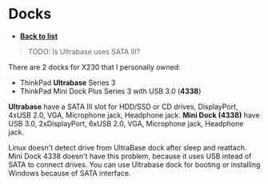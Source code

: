 # Docks
- [**Back to list**](https://github.com/Evv1L/thinkpad-x230-upgrades/blob/main/README.md)

> TODO: Is Ultrabase uses SATA III?<br>

There are 2 docks for X230 that I personally owned:
- ThinkPad **Ultrabase** Series 3
- ThinkPad Mini Dock Plus Series 3 with USB 3.0 (**4338**)

**Ultrabase** have a SATA III slot for HDD/SSD or CD drives, DisplayPort, 4xUSB 2.0, VGA, Microphone jack, Headphone jack.
**Mini Dock (4338)** have USB 3.0, 2xDisplayPort, 6xUSB 2.0, VGA, Microphone jack, Headphone jack.

Linux doesn't detect drive from UltraBase dock after sleep and reattach. Mini Dock 4338 doesn't have this problem, because it uses USB intead of SATA to connect drives.
You can use Ultrabase dock for booting or installing Windows because of SATA interface.
